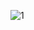 ![1](https://user-images.githubusercontent.com/112562131/205510350-9a8840bb-15a6-43f0-914f-052d99a61c42.png)
